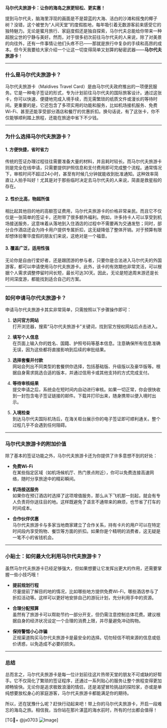 **马尔代夫旅游卡：让你的海岛之旅更轻松、更实惠！**

提到马尔代夫，脑海里浮现的画面是不是碧蓝的大海、洁白的沙滩和摇曳的椰子树？没错，这个被誉为“人间天堂”的度假胜地，每年吸引着无数游客前来感受它的独特魅力。无论是蜜月旅行、家庭度假还是独自探索，马尔代夫总能给你带来一种超脱尘世的宁静与美好。然而，对于很多初次前往马尔代夫的人来说，除了对美景的向往外，还有一件事情让他们头疼不已——那就是旅行中复杂的手续和高昂的成本。但今天我要给大家介绍一个让这一切变得简单又划算的秘密武器——**马尔代夫旅游卡**！

---

### **什么是马尔代夫旅游卡？**
马尔代夫旅游卡（Maldives Travel Card）是由马尔代夫政府推出的一项便民服务。它是一种电子签证的形式，专为计划前往马尔代夫的国际旅客设计。通过这张卡，你可以快速、便捷地完成入境手续，而无需繁琐的纸质文件或漫长的等待时间。更重要的是，它还包含了多项实用的功能和服务，比如机场接机服务、免费Wi-Fi、甚至还能享受部分酒店和餐厅的优惠折扣。换句话说，有了这张卡，你不仅能够顺利踏上旅程，还能在旅途中省下不少钱。

---

### **为什么选择马尔代夫旅游卡？**

#### 1. **方便快捷，省时省力**
传统的签证办理过程往往需要准备大量的材料，并且耗时较长。而马尔代夫旅游卡则是完全在线申请，只需要提供护照信息和支付费用即可完成整个流程。通常情况下，审核时间不超过24小时，甚至有时候几分钟就能收到批准通知。这种效率简直让人拍手叫好！尤其是对于那些临时决定去马尔代夫的人来说，简直是救星般的存在。

#### 2. **性价比高，物超所值**
相比起其他目的地的高额签证费用，马尔代夫旅游卡的价格非常亲民。而且它不仅仅是一张简单的签证卡，还附带了很多额外福利。例如，许多持卡人可以享受到机场接送服务，这意味着从落地到入住酒店的过程中不需要再为交通发愁；同时，部分合作酒店还会为持卡用户提供专属折扣，这无疑降低了整体开销。对于预算有限却想体验奢华度假的朋友们来说，这绝对是一个福音。

#### 3. **覆盖广泛，适用性强**
无论你是自由行爱好者，还是跟团游的参与者，只要你是合法进入马尔代夫的外国游客，都可以申请使用马尔代夫旅游卡。此外，该卡的有效期也非常灵活，可以根据个人需求调整停留时间长短，最长可达30天。因此，无论是短途周末游还是长时间深度游，都能找到适合自己的方案。

---

### **如何申请马尔代夫旅游卡？**

申请马尔代夫旅游卡其实非常简单，只需按照以下步骤操作即可：

1. **访问官方网站**  
   打开浏览器，搜索“马尔代夫旅游卡”关键词，找到官方授权网站后点击进入。
   
2. **填写个人信息**  
   在页面上输入你的姓名、国籍、护照号码等基本信息。注意确保所有信息准确无误，因为这些都将直接影响到后续的审批结果。

3. **选择套餐并付款**  
   网站会列出不同类型的套餐供你选择，包括基础版、升级版以及豪华版等。根据自身需求挑选合适的版本，并通过信用卡或其他支持的方式完成支付。

4. **等待审核结果**  
   提交申请之后，系统会在短时间内自动进行审核。如果一切正常，你会很快收到一封包含电子签证链接的邮件。下载并打印出来，随身携带以便入境时出示。

5. **入境检查**  
   到达马尔代夫国际机场后，在海关柜台展示你的电子签证即可顺利通关。整个过程几乎不会遇到任何阻碍。

---

### **马尔代夫旅游卡的附加价值**

除了基本的签证功能之外，马尔代夫旅游卡还为你提供了许多意想不到的好处：

- **免费Wi-Fi**  
  在某些指定区域（如机场候机厅、热门景点附近），你可以免费连接高速网络，随时分享旅途中的精彩瞬间。

- **机场接送服务**  
  如果你在预订酒店时选择了这项增值服务，那么从下飞机那一刻起，就会有专人负责将你送往目的地。这样既避免了语言不通带来的麻烦，也节省了打车的时间成本。

- **合作伙伴优惠**  
  马尔代夫旅游卡与多家当地商家建立了合作关系，持有卡片的用户可以在特定时间段内享受购物、餐饮等方面的折扣。如果你是个精明的消费者，这无疑是一笔不小的省钱机会。

---

### **小贴士：如何最大化利用马尔代夫旅游卡？**

虽然马尔代夫旅游卡已经足够强大，但如果想要让它发挥出更大的作用，还需要掌握一些小技巧哦！

- **提前规划行程**  
  尽量提前了解目的地的情况，比如哪些地方提供免费Wi-Fi，哪些酒店参与了折扣活动等。这样可以更好地安排自己的游玩计划，充分利用手中的资源。

- **合理分配预算**  
  虽然有了旅游卡可以帮助节约一部分开支，但仍需注意控制总体花费。建议根据自身的经济状况设定一个合理的消费上限，并尽量避免冲动购物。

- **保持警惕小心诈骗**  
  正规渠道购买马尔代夫旅游卡是最安全的选择。切勿轻信不明来源的信息或低价诱惑，以免造成不必要的损失。

---

### **总结**

总而言之，马尔代夫旅游卡是每一位计划前往这片热带天堂的朋友不可或缺的好帮手。它不仅简化了繁琐的签证程序，还通过一系列贴心的服务让整个旅程变得更加顺畅愉快。无论你是追求极致浪漫的情侣，还是渴望冒险挑战的探险家，亦或是单纯想要放松身心的家庭游客，马尔代夫旅游卡都能满足你的期待。

所以，还在犹豫什么呢？赶快行动起来吧！带上你的马尔代夫旅游卡，开启一段难忘的海岛之旅。相信我，当你站在那片湛蓝的海水前时，所有的付出都会值得！

[TG💪+ @jx0703 ![Image](https://github.com/user-attachments/assets/dbca1d08-cadb-493c-b0ec-ad6f7a83f270)]